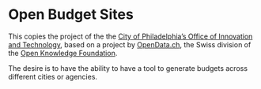 # Open Budget Sites

This copies the project of the the [City of Philadelphia’s Office of Innovation and Technology](http://www.phila.gov/data/), based on a project by [OpenData.ch](https://github.com/tpreusse/open-budget), the Swiss division of the [Open Knowledge Foundation](http://okfn.org/).

The desire is to have the ability to have a tool to generate budgets across different cities or agencies. 
